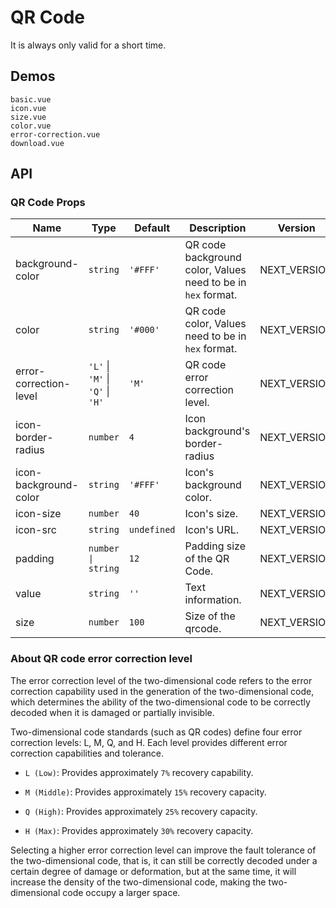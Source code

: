 # QR Code

It is always only valid for a short time.

## Demos

```demo
basic.vue
icon.vue
size.vue
color.vue
error-correction.vue
download.vue
```

## API

### QR Code Props

| Name | Type | Default | Description | Version |
| --- | --- | --- | --- | --- |
| background-color | `string` | `'#FFF'` | QR code background color, Values need to be in `hex` format. | NEXT_VERSION |
| color | `string` | `'#000'` | QR code color, Values need to be in `hex` format. | NEXT_VERSION |
| error-correction-level | `'L'` \| `'M'` \| `'Q'` \| `'H'` | `'M'` | QR code error correction level. | NEXT_VERSION |
| icon-border-radius | `number` | `4` | Icon background's border-radius | NEXT_VERSION |
| icon-background-color | `string` | `'#FFF'` | Icon's background color. | NEXT_VERSION |
| icon-size | `number` | `40` | Icon's size. | NEXT_VERSION |
| icon-src | `string` | `undefined` | Icon's URL. | NEXT_VERSION |
| padding | `number \| string` | `12` | Padding size of the QR Code. | NEXT_VERSION |
| value | `string` | `''` | Text information. | NEXT_VERSION |
| size | `number` | `100` | Size of the qrcode. | NEXT_VERSION |

### About QR code error correction level

The error correction level of the two-dimensional code refers to the error correction capability used in the generation of the two-dimensional code, which determines the ability of the two-dimensional code to be correctly decoded when it is damaged or partially invisible.

Two-dimensional code standards (such as QR codes) define four error correction levels: L, M, Q, and H. Each level provides different error correction capabilities and tolerance.

- `L (Low)`: Provides approximately `7%` recovery capability.

- `M (Middle)`: Provides approximately `15%` recovery capacity.

- `Q (High)`: Provides approximately `25%` recovery capacity.

- `H (Max)`: Provides approximately `30%` recovery capacity.

Selecting a higher error correction level can improve the fault tolerance of the two-dimensional code, that is, it can still be correctly decoded under a certain degree of damage or deformation, but at the same time, it will increase the density of the two-dimensional code, making the two-dimensional code occupy a larger space.
